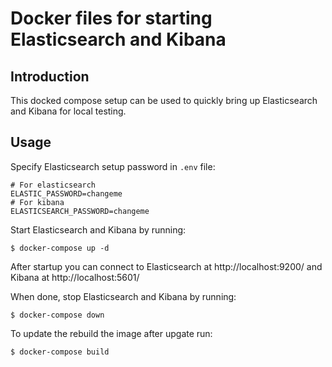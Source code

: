 # Docker files for starting Elasticsearch and Kibana

## Introduction

This docked compose setup can be used to quickly bring up Elasticsearch and Kibana for local testing.

## Usage

Specify Elasticsearch setup password in `.env` file:

```
# For elasticsearch
ELASTIC_PASSWORD=changeme
# For kibana
ELASTICSEARCH_PASSWORD=changeme
```

Start Elasticsearch and Kibana by running:

```
$ docker-compose up -d
```

After startup you can connect to Elasticsearch at http://localhost:9200/ and Kibana at http://localhost:5601/

When done, stop Elasticsearch and Kibana by running:

```
$ docker-compose down
```

To update the rebuild the image after upgate run:

```
$ docker-compose build
```
